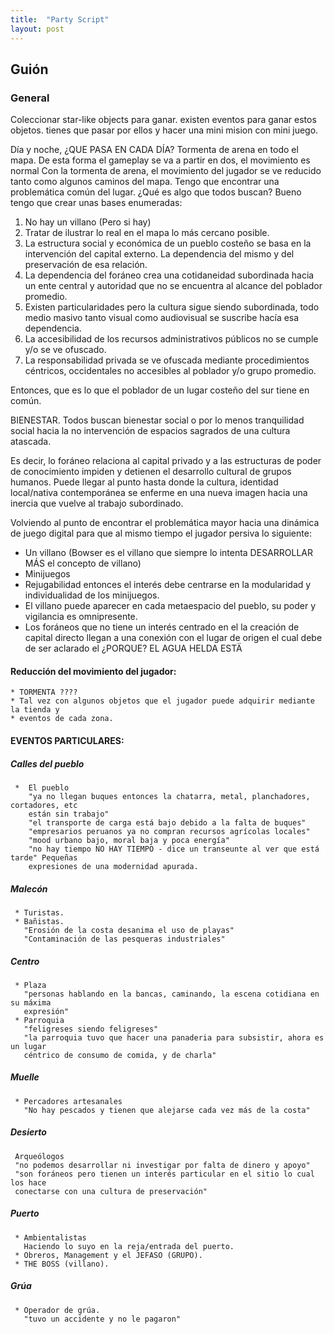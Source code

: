 ```yaml
---
title:  "Party Script"
layout: post
---
```

## Guión

### General
   Coleccionar star-like objects para ganar. 
   existen eventos para ganar estos objetos.
   tienes que pasar por ellos y hacer una mini mision con mini juego.

   Día y noche, ¿QUE PASA EN CADA DÍA? 
   Tormenta de arena en todo el mapa. De esta forma el gameplay se va a partir en dos, el
   movimiento es normal
   Con la tormenta de arena, el movimiento del jugador se ve reducido tanto como algunos
   caminos del mapa. 
   Tengo que encontrar una problemática común del lugar. ¿Qué es algo que todos buscan?
   Bueno tengo que crear unas bases enumeradas:

   1. No hay un villano (Pero si hay)
   2. Tratar de ilustrar lo real en el mapa lo más cercano posible.
   3. La estructura social y económica de un pueblo costeño se basa en la intervención del
     capital externo. La dependencia del mismo y del preservación de esa relación.
   4. La dependencia del foráneo crea una cotidaneidad subordinada hacia un ente central
     y autoridad que no se encuentra al alcance del poblador promedio.
   5. Existen particularidades pero la cultura sigue siendo subordinada, todo medio
     masivo tanto visual como audiovisual se suscribe hacía esa dependencia.
   6. La accesibilidad de los recursos administrativos públicos no se cumple y/o se ve ofuscado.
   7. La responsabilidad privada se ve ofuscada mediante procedimientos céntricos,
     occidentales no accesibles al poblador y/o grupo promedio.

   Entonces, que es lo que el poblador de un lugar costeño del sur tiene en común.

   BIENESTAR.
   Todos buscan bienestar social o por lo menos tranquilidad social hacia la no
   intervención de espacios sagrados de una cultura atascada.

   Es decir, lo foráneo relaciona al capital privado y a las estructuras de poder de
   conocimiento impiden y detienen el desarrollo cultural de grupos humanos. Puede llegar
   al punto hasta donde la cultura, identidad local/nativa contemporánea se enferme en
   una nueva imagen hacia una inercia que vuelve al trabajo subordinado.

   Volviendo al punto de encontrar el problemática mayor hacia una dinámica de juego
   digital para que al mismo tiempo el jugador persiva lo siguiente:
   * Un villano (Bowser es el villano que siempre lo intenta DESARROLLAR MÁS el concepto
     de villano)
   * Minijuegos
   * Rejugabilidad entonces el interés debe centrarse en la modularidad y individualidad
     de los minijuegos.
   * El villano puede aparecer en cada metaespacio del pueblo, su poder y vigilancia es
     omnipresente.
   * Los foráneos que no tiene un interés centrado en el la creación de capital directo
     llegan a una conexión con el lugar de origen el cual debe de ser aclarado el
     ¿PORQUE? 
     EL AGUA HELDA ESTÄ
#### Reducción del movimiento del jugador:
    * TORMENTA ????
    * Tal vez con algunos objetos que el jugador puede adquirir mediante la tienda y
    * eventos de cada zona.
#### EVENTOS PARTICULARES:
##### Calles del pueblo
     *  El pueblo
        "ya no llegan buques entonces la chatarra, metal, planchadores, cortadores, etc
        están sin trabajo"
        "el transporte de carga está bajo debido a la falta de buques"
        "empresarios peruanos ya no compran recursos agrícolas locales"
        "mood urbano bajo, moral baja y poca energía"
        "no hay tiempo NO HAY TIEMPO - dice un transeunte al ver que está tarde" Pequeñas
        expresiones de una modernidad apurada.
##### Malecón
     * Turistas.
     * Bañistas.
       "Erosión de la costa desanima el uso de playas"
       "Contaminación de las pesqueras industriales"
##### Centro
     * Plaza
       "personas hablando en la bancas, caminando, la escena cotidiana en su máxima
       expresión"
     * Parroquia
       "feligreses siendo feligreses"
       "la parroquia tuvo que hacer una panaderia para subsistir, ahora es un lugar
       céntrico de consumo de comida, y de charla"
##### Muelle
     * Percadores artesanales
       "No hay pescados y tienen que alejarse cada vez más de la costa"
##### Desierto
     Arqueólogos
     "no podemos desarrollar ni investigar por falta de dinero y apoyo"
     "son foráneos pero tienen un interés particular en el sitio lo cual los hace
     conectarse con una cultura de preservación"
##### Puerto
     * Ambientalistas
       Haciendo lo suyo en la reja/entrada del puerto.
     * Obreros, Management y el JEFASO (GRUPO).
     * THE BOSS (villano). 
##### Grúa
     * Operador de grúa.
       "tuvo un accidente y no le pagaron"
